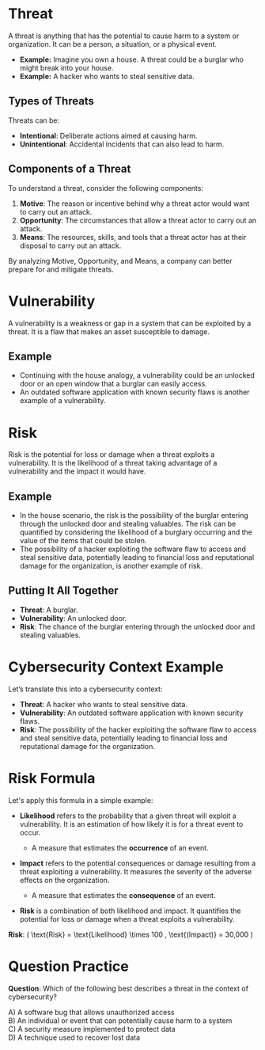 # Threat

A threat is anything that has the potential to cause harm to a system or organization. It can be a person, a situation, or a physical event.

- **Example:** Imagine you own a house. A threat could be a burglar who might break into your house.
- **Example:** A hacker who wants to steal sensitive data.

## Types of Threats
Threats can be:
- **Intentional**: Deliberate actions aimed at causing harm.
- **Unintentional**: Accidental incidents that can also lead to harm.

## Components of a Threat
To understand a threat, consider the following components:

1. **Motive**: The reason or incentive behind why a threat actor would want to carry out an attack.
2. **Opportunity**: The circumstances that allow a threat actor to carry out an attack.
3. **Means**: The resources, skills, and tools that a threat actor has at their disposal to carry out an attack.

By analyzing Motive, Opportunity, and Means, a company can better prepare for and mitigate threats.





# Vulnerability

A vulnerability is a weakness or gap in a system that can be exploited by a threat. It is a flaw that makes an asset susceptible to damage.

## Example
- Continuing with the house analogy, a vulnerability could be an unlocked door or an open window that a burglar can easily access.
- An outdated software application with known security flaws is another example of a vulnerability.


# Risk

Risk is the potential for loss or damage when a threat exploits a vulnerability. It is the likelihood of a threat taking advantage of a vulnerability and the impact it would have.

## Example
- In the house scenario, the risk is the possibility of the burglar entering through the unlocked door and stealing valuables. The risk can be quantified by considering the likelihood of a burglary occurring and the value of the items that could be stolen.
- The possibility of a hacker exploiting the software flaw to access and steal sensitive data, potentially leading to financial loss and reputational damage for the organization, is another example of risk.

## Putting It All Together
- **Threat**: A burglar.
- **Vulnerability**: An unlocked door.
- **Risk**: The chance of the burglar entering through the unlocked door and stealing valuables.

# Cybersecurity Context Example

Let’s translate this into a cybersecurity context:

- **Threat**: A hacker who wants to steal sensitive data.
- **Vulnerability**: An outdated software application with known security flaws.
- **Risk**: The possibility of the hacker exploiting the software flaw to access and steal sensitive data, potentially leading to financial loss and reputational damage for the organization.

# Risk Formula

Let's apply this formula in a simple example:

- **Likelihood** refers to the probability that a given threat will exploit a vulnerability. It is an estimation of how likely it is for a threat event to occur.
  - A measure that estimates the **occurrence** of an event.

- **Impact** refers to the potential consequences or damage resulting from a threat exploiting a vulnerability. It measures the severity of the adverse effects on the organization.
  - A measure that estimates the **consequence** of an event.

- **Risk** is a combination of both likelihood and impact. It quantifies the potential for loss or damage when a threat exploits a vulnerability.

**Risk**: \( \text{Risk} = \text{Likelihood} \times 100 \, \text{(Impact)} = 30,000 \)


# Question Practice

**Question**: Which of the following best describes a threat in the context of cybersecurity?

A) A software bug that allows unauthorized access  
B) An individual or event that can potentially cause harm to a system  
C) A security measure implemented to protect data  
D) A technique used to recover lost data
